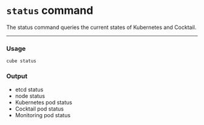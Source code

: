 # `status` command

The status command queries the current states of Kubernetes and Cocktail.

---

### Usage

`cube status`

### Output

* etcd status
* node status
* Kubernetes pod status
* Cocktail pod status
* Monitoring pod status
 



